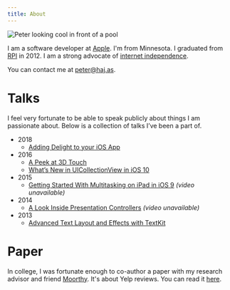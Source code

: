 ```yaml
---
title: About
---
```


![Peter looking cool in front of a pool](/peter_pool.jpg "Peter looking cool in front of a pool")

I am a software developer at [Apple](http://apple.com). I'm from Minnesota. I graduated from [RPI](http://rpi.edu) in 2012. I am a strong advocate of [internet independence](/internet_independence).

You can contact me at [peter@haj.as](mailto:peter@haj.as).

# Talks

I feel very fortunate to be able to speak publicly about things I am passionate about. Below is a collection of talks I’ve been a part of.

- 2018
    - [Adding Delight to your iOS App](https://developer.apple.com/videos/play/wwdc2018/233)
- 2016
    - [A Peek at 3D Touch](https://developer.apple.com/videos/play/wwdc2016/228/)
    - [What’s New in UICollectionView in iOS 10](https://developer.apple.com/videos/play/wwdc2016/219/)
- 2015
    - [Getting Started With Multitasking on iPad in iOS 9](https://asciiwwdc.com/2015/sessions/205) *(video unavailable)*
- 2014
    - [A Look Inside Presentation Controllers](https://asciiwwdc.com/2014/sessions/228) *(video unavailable)*
- 2013
    - [Advanced Text Layout and Effects with TextKit](https://developer.apple.com/videos/play/wwdc2013/220/)

# Paper

In college, I was fortunate enough to co-author a paper with my research advisor and friend [Moorthy](http://cs.rpi.edu/~moorthy/). It's about Yelp reviews. You can read it [here](https://arxiv.org/abs/1407.1443).
